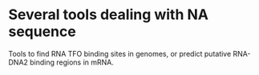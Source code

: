 # Several tools dealing with NA sequence

Tools to find RNA TFO binding sites in genomes, or predict putative RNA-DNA2 binding
regions in mRNA.
